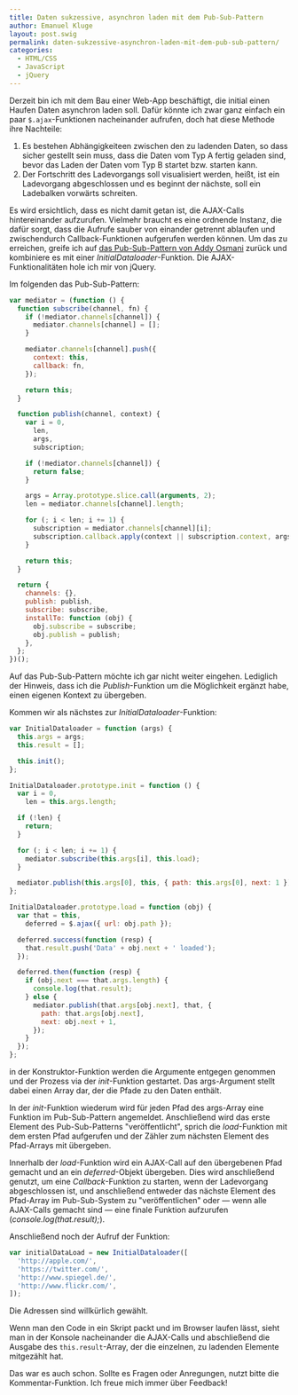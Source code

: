 ```yaml
---
title: Daten sukzessive, asynchron laden mit dem Pub-Sub-Pattern
author: Emanuel Kluge
layout: post.swig
permalink: daten-sukzessive-asynchron-laden-mit-dem-pub-sub-pattern/
categories:
  - HTML/CSS
  - JavaScript
  - jQuery
---
```


Derzeit bin ich mit dem Bau einer Web-App beschäftigt, die initial einen Haufen Daten asynchron laden soll. Dafür könnte ich zwar ganz einfach ein paar `$.ajax`-Funktionen nacheinander aufrufen, doch hat diese Methode ihre Nachteile:

1. Es bestehen Abhängigkeiteen zwischen den zu ladenden Daten, so dass sicher gestellt sein muss, dass die Daten vom Typ A fertig geladen sind, bevor das Laden der Daten vom Typ B startet bzw. starten kann.
2. Der Fortschritt des Ladevorgangs soll visualisiert werden, heißt, ist ein Ladevorgang abgeschlossen und es beginnt der nächste, soll ein Ladebalken vorwärts schreiten.

Es wird ersichtlich, dass es nicht damit getan ist, die AJAX-Calls hintereinander aufzurufen. Vielmehr braucht es eine ordnende Instanz, die dafür sorgt, dass die Aufrufe sauber von einander getrennt ablaufen und zwischendurch Callback-Funktionen aufgerufen werden können. Um das zu erreichen, greife ich auf [das Pub-Sub-Pattern von Addy Osmani][scriptjunkie] zurück und kombiniere es mit einer _InitialDataloader_-Funktion. Die AJAX-Funktionalitäten hole ich mir von jQuery.

Im folgenden das Pub-Sub-Pattern:

```javascript
var mediator = (function () {
  function subscribe(channel, fn) {
    if (!mediator.channels[channel]) {
      mediator.channels[channel] = [];
    }

    mediator.channels[channel].push({
      context: this,
      callback: fn,
    });

    return this;
  }

  function publish(channel, context) {
    var i = 0,
      len,
      args,
      subscription;

    if (!mediator.channels[channel]) {
      return false;
    }

    args = Array.prototype.slice.call(arguments, 2);
    len = mediator.channels[channel].length;

    for (; i < len; i += 1) {
      subscription = mediator.channels[channel][i];
      subscription.callback.apply(context || subscription.context, args);
    }

    return this;
  }

  return {
    channels: {},
    publish: publish,
    subscribe: subscribe,
    installTo: function (obj) {
      obj.subscribe = subscribe;
      obj.publish = publish;
    },
  };
})();
```

Auf das Pub-Sub-Pattern möchte ich gar nicht weiter eingehen. Lediglich der Hinweis, dass ich die _Publish_-Funktion um die Möglichkeit ergänzt habe, einen eigenen Kontext zu übergeben.

Kommen wir als nächstes zur _InitialDataloader_-Funktion:

```javascript
var InitialDataloader = function (args) {
  this.args = args;
  this.result = [];

  this.init();
};

InitialDataloader.prototype.init = function () {
  var i = 0,
    len = this.args.length;

  if (!len) {
    return;
  }

  for (; i < len; i += 1) {
    mediator.subscribe(this.args[i], this.load);
  }

  mediator.publish(this.args[0], this, { path: this.args[0], next: 1 });
};

InitialDataloader.prototype.load = function (obj) {
  var that = this,
    deferred = $.ajax({ url: obj.path });

  deferred.success(function (resp) {
    that.result.push('Data' + obj.next + ' loaded');
  });

  deferred.then(function (resp) {
    if (obj.next === that.args.length) {
      console.log(that.result);
    } else {
      mediator.publish(that.args[obj.next], that, {
        path: that.args[obj.next],
        next: obj.next + 1,
      });
    }
  });
};
```

in der Konstruktor-Funktion werden die Argumente entgegen genommen und der Prozess via der _init_-Funktion gestartet. Das args-Argument stellt dabei einen Array dar, der die Pfade zu den Daten enthält.

In der _init_-Funktion wiederum wird für jeden Pfad des args-Array eine Funktion im Pub-Sub-Pattern angemeldet. Anschließend wird das erste Element des Pub-Sub-Patterns "veröffentlicht", sprich die _load_-Funktion mit dem ersten Pfad aufgerufen und der Zähler zum nächsten Element des Pfad-Arrays mit übergeben.

Innerhalb der _load_-Funktion wird ein AJAX-Call auf den übergebenen Pfad gemacht und an ein _deferred_-Objekt übergeben. Dies wird anschließend genutzt, um eine _Callback_-Funktion zu starten, wenn der Ladevorgang abgeschlossen ist, und anschließend entweder das nächste Element des Pfad-Array im Pub-Sub-System zu "veröffentlichen" oder &mdash; wenn alle AJAX-Calls gemacht sind &mdash; eine finale Funktion aufzurufen (_console.log(that.result);_).

Anschließend noch der Aufruf der Funktion:

```javascript
var initialDataLoad = new InitialDataloader([
  'http://apple.com/',
  'https://twitter.com/',
  'http://www.spiegel.de/',
  'http://www.flickr.com/',
]);
```

Die Adressen sind willkürlich gewählt.

Wenn man den Code in ein Skript packt und im Browser laufen lässt, sieht man in der Konsole nacheinander die AJAX-Calls und abschließend die Ausgabe des `this.result`-Array, der die einzelnen, zu ladenden Elemente mitgezählt hat.

Das war es auch schon. Sollte es Fragen oder Anregungen, nutzt bitte die Kommentar-Funktion. Ich freue mich immer über Feedback!

[scriptjunkie]: http://msdn.microsoft.com/en-us/scriptjunkie/hh201955.aspx
